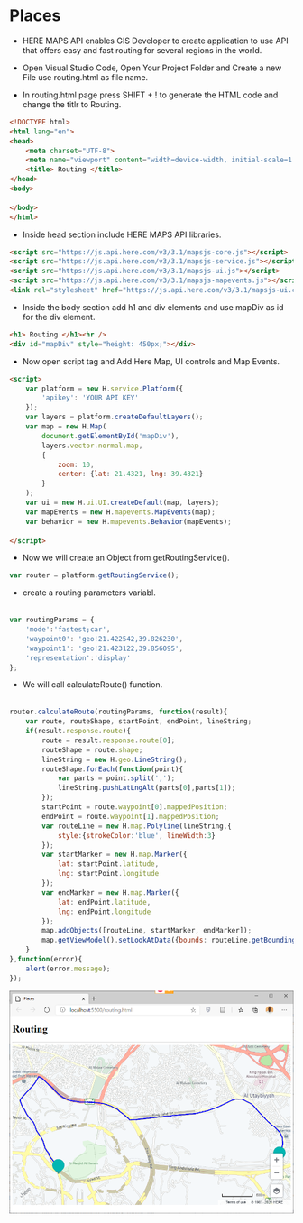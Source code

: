 # Places

* HERE MAPS API enables GIS Developer to create application to use API that offers easy and fast routing for several regions in the world.

* Open Visual Studio Code, Open Your Project Folder and Create a new File use routing.html as file name.

* In routing.html page press SHIFT + ! to generate the HTML code and change the titlr to Routing.

```html
<!DOCTYPE html>
<html lang="en">
<head>
    <meta charset="UTF-8">
    <meta name="viewport" content="width=device-width, initial-scale=1.0">
    <title> Routing </title>
</head>
<body>
    
</body>
</html>
```

* Inside head section include HERE MAPS API libraries.

```html
<script src="https://js.api.here.com/v3/3.1/mapsjs-core.js"></script>
<script src="https://js.api.here.com/v3/3.1/mapsjs-service.js"></script>
<script src="https://js.api.here.com/v3/3.1/mapsjs-ui.js"></script>
<script src="https://js.api.here.com/v3/3.1/mapsjs-mapevents.js"></script>
<link rel="stylesheet" href="https://js.api.here.com/v3/3.1/mapsjs-ui.css" />
```

* Inside the body section add h1 and div elements and use mapDiv as id for the div element.

```html
<h1> Routing </h1><hr />
<div id="mapDiv" style="height: 450px;"></div>
```

* Now open script tag and Add Here Map, UI controls and Map Events.

```html
<script>
	var platform = new H.service.Platform({
		'apikey': 'YOUR API KEY'
	});
	var layers = platform.createDefaultLayers();
	var map = new H.Map(
		document.getElementById('mapDiv'),
		layers.vector.normal.map,
		{
			zoom: 10,
			center: {lat: 21.4321, lng: 39.4321}
		}
	);
	var ui = new H.ui.UI.createDefault(map, layers);
	var mapEvents = new H.mapevents.MapEvents(map);
	var behavior = new H.mapevents.Behavior(mapEvents);

</script>
```


* Now we will create an Object from getRoutingService().


```javascript
var router = platform.getRoutingService();

```

* create a routing parameters variabl.

```javascript

var routingParams = {
    'mode':'fastest;car',
    'waypoint0': 'geo!21.422542,39.826230',
    'waypoint1': 'geo!21.423122,39.856095',
    'representation':'display'
};


```

* We will call calculateRoute() function.

```javascript

router.calculateRoute(routingParams, function(result){
    var route, routeShape, startPoint, endPoint, lineString;
    if(result.response.route){
        route = result.response.route[0];
        routeShape = route.shape;
        lineString = new H.geo.LineString();
        routeShape.forEach(function(point){
            var parts = point.split(',');
            lineString.pushLatLngAlt(parts[0],parts[1]);
        });
        startPoint = route.waypoint[0].mappedPosition;
        endPoint = route.waypoint[1].mappedPosition;
        var routeLine = new H.map.Polyline(lineString,{
            style:{strokeColor:'blue', lineWidth:3}
        });
        var startMarker = new H.map.Marker({
            lat: startPoint.latitude,
            lng: startPoint.longitude
        });
        var endMarker = new H.map.Marker({
            lat: endPoint.latitude,
            lng: endPoint.longitude
        });
        map.addObjects([routeLine, startMarker, endMarker]);
        map.getViewModel().setLookAtData({bounds: routeLine.getBoundingBox()});
    }
},function(error){
    alert(error.message);
});


``` 

![Alt Fiqure 2](routing.png)
